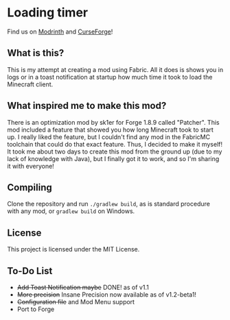 # Loading timer

Find us on [Modrinth](https://modrinth.com/mod/loading-timer) and [CurseForge](https://www.curseforge.com/minecraft/mc-mods/loading-timer)!

## What is this?

This is my attempt at creating a mod using Fabric. All it does is shows you in logs or in a toast notification at startup how much time it took to load the Minecraft client.

## What inspired me to make this mod?

There is an optimization mod by sk1er for Forge 1.8.9 called "Patcher". This mod included a feature that showed you how long Minecraft took to start up. I really liked the feature, but I couldn't find any mod in the FabricMC toolchain that could do that exact feature. Thus, I decided to make it myself! It took me about two days to create this mod from the ground up (due to my lack of knowledge with Java), but I finally got it to work, and so I'm sharing it with everyone!

## Compiling

Clone the repository and run `./gradlew build`, as is standard procedure with any mod, or `gradlew build` on Windows.

## License

This project is licensed under the MIT License.

## To-Do List

- ~~Add Toast Notification maybe~~ DONE! as of v1.1
- ~~More precision~~ Insane Precision now available as of v1.2-beta1! 
- ~~Configuration file~~ and Mod Menu support
- Port to Forge
